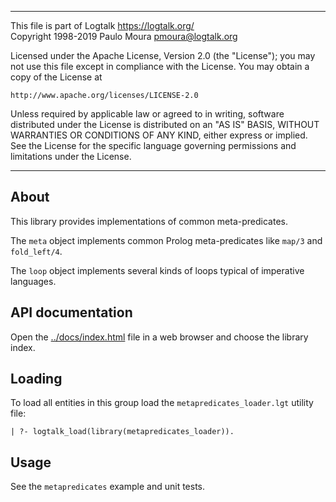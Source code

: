 ________________________________________________________________________

This file is part of Logtalk <https://logtalk.org/>  
Copyright 1998-2019 Paulo Moura <pmoura@logtalk.org>

Licensed under the Apache License, Version 2.0 (the "License");
you may not use this file except in compliance with the License.
You may obtain a copy of the License at

    http://www.apache.org/licenses/LICENSE-2.0

Unless required by applicable law or agreed to in writing, software
distributed under the License is distributed on an "AS IS" BASIS,
WITHOUT WARRANTIES OR CONDITIONS OF ANY KIND, either express or implied.
See the License for the specific language governing permissions and
limitations under the License.
________________________________________________________________________


About
-----

This library provides implementations of common meta-predicates.

The `meta` object implements common Prolog meta-predicates like `map/3` and
`fold_left/4`.

The `loop` object implements several kinds of loops typical of imperative 
languages.


API documentation
-----------------

Open the [../docs/index.html](../docs/index.html) file in a web browser
and choose the library index.


Loading
-------

To load all entities in this group load the `metapredicates_loader.lgt`
utility file:

	| ?- logtalk_load(library(metapredicates_loader)).


Usage
-----

See the `metapredicates` example and unit tests.
